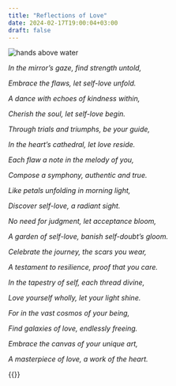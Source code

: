 ```yaml
---
title: "Reflections of Love"
date: 2024-02-17T19:00:04+03:00
draft: false
---
```


![hands above water](/images/hands.png)


*In the mirror’s gaze, find strength untold,*

*Embrace the flaws, let self-love unfold.*

*A dance with echoes of kindness within,*

*Cherish the soul, let self-love begin.*

*Through trials and triumphs, be your guide,*

*In the heart’s cathedral, let love reside.*

*Each flaw a note in the melody of you,*

*Compose a symphony, authentic and true.*

*Like petals unfolding in morning light,*

*Discover self-love, a radiant sight.*

*No need for judgment, let acceptance bloom,*

*A garden of self-love, banish self-doubt’s gloom.*

*Celebrate the journey, the scars you wear,*

*A testament to resilience, proof that you care.*

*In the tapestry of self, each thread divine,*

*Love yourself wholly, let your light shine.*

*For in the vast cosmos of your being,*

*Find galaxies of love, endlessly freeing.*

*Embrace the canvas of your unique art,*

*A masterpiece of love, a work of the heart.*

{{<mini-toc>}}
